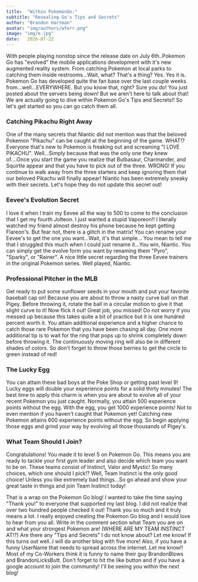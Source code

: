```yaml
---
title:  "Within PokemonGo:"
subtitle: "Revealing Go's Tips and Secrets"
author: "Brandon Hartman"
avatar: "img/authors/wferr.png"
image: "img/e.jpg"
date:   2016-07-22 
---
```


With people playing nonstop since the release date on July 6th..Pokemon Go has "evolved" the mobile applications development with it's new augmented reality system. From catching Pokemon at local parks to catching them inside restrooms...Wait, what? That's a thing? Yes. Yes it is. Pokemon Go has developed quite the fan base over the last couple weeks from...well...EVERYWHERE. But you know that, right? Sure you do! You just posted about the servers being down! But we aren't here to talk about that! We are actually going to dive within Pokemon Go's Tips and Secrets!! So let's get started so you can go catch them all.

### Catching Pikachu Right Away

One of the many secrets that Niantic did not mention was that the beloved Pokemon "Pikachu" can be caught at the beginning of the game. WHAT!? Everyone that's new to Pokemon is freaking out and screaming "I LOVE PIKACHU". Well...Simply because that was the only one they knew of....Once you start the game you realize that Bulbasaur, Charmander, and Squirtle appear and that you have to pick out of the three. WRONG! If you continue to walk away from the three starters and keep ignoring them that our beloved Pikachu will finally appear! Niantic has been extremely sneaky with their secrets. Let's hope they do not update this secret out!

### Eevee's Evolution Secret

I love it when I train my Eevee all the way to 500 to come to the conclusion that I get my fourth Jolteon. I just wanted a stupid Vaporeon!! I literally watched my friend almost destroy his phone because he kept getting Flareon's. But fear not, there is a glitch in the matrix! You can rename your Eevee's to get the one you want...Wait, it's that simple... You mean to tell me that I struggled this much when I could just rename it...You win, Niantic. You can simply get the evolve form you want by renaming them "Pyro", "Sparky", or "Rainer". A nice little secret regarding the three Eevee trainers in the original Pokemon series. Well played, Niantic.

### Professional Pitcher in the MLB

Get ready to put some sunflower seeds in your mouth and put your favorite baseball cap on! Because you are about to throw a nasty curve ball on that Pigey. Before throwing it, rotate the ball in a circular motion to give it that slight curve to it! Now flick it out! Great job, you missed! Do not worry if you messed up because this takes quite a bit of practice but it is one hundred percent worth it. You attain additional experience and a higher chance to catch those rare Pokemon that you have been chasing all day. One more additional tip is to wait for the ring that pops up to shrink completely down before throwing it. The continuously moving ring will also be in different shades of colors. So don't forget to throw those berries to get the circle to green instead of red! 

### The Lucky Egg

You can attain these bad boys at the Poke Shop or getting past level 9! Lucky eggs will double your experience points for a solid thirty minutes! The best time to apply this charm is when you are about to evolve all of your recent Pokemon you just caught. Normally, you attain 500 experience points without the egg. With the egg, you get 1000 experience points! Not to even mention if you haven't caught that Pokemon yet! Catching new Pokemon attains 600 experience points without the egg. So begin applying those eggs and grind your way by evolving all those thousands of Pigey's.

### What Team Should I Join?

Congratulations! You made it to level 5 on Pokemon Go. This means you are ready to tackle your first gym leader and also decide which team you want to be on. These teams consist of Instinct, Valor and Mystic! So many choices, which one should I pick!? Well, Team Instinct is the only good choice! Unless you like extremely bad things...So go ahead and show your great taste in things and join Team Instinct today!

That is a wrap on the Pokemon Go blog! I wanted to take the time saying "Thank you!" to everyone that supported my last blog. I did not realize that over two hundred people checked it out! Thank you so much and it truly means a lot.  I really enjoyed creating the Pokemon Go blog and I would love to hear from you all. Write in the comment section what Team you are on and what your strongest Pokemon are! (WHERE ARE MY TEAM INSTINCT AT!?) Are there any "Tips and Secrets" I do not know about? Let me know! If this turns out well..I will do another blog with five more!  Also, if you have a funny UserName that needs to spread across the internet..Let me know!! Most of my Co-Workers think it is funny to name their guy BrandonBlows and BrandonLicksButt. Don't forget to hit the like button and if you have a google account to join the community! I'll be seeing you within the next blog!
